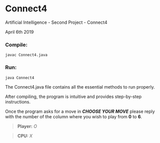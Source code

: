# Connect4
Artificial Intelligence - Second Project - Connect4

April 6th 2019

### Compile:

	javac Connect4.java

### Run:

	java Connect4
  
The Connect4.java file contains all the essential methods to run properly.

After compiling, the program is intuitive and provides step-by-step instructions.

Once the program asks for a move in ***CHOOSE YOUR MOVE*** please reply with the number of the column where you wish to play from **0** to **6**.

> **Player:** *O*

> **CPU:** *X* 
